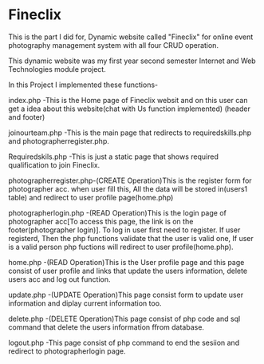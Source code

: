 # Fineclix
This is the part I did for, Dynamic website called "Fineclix" for online event  photography management system with all four CRUD operation.

This dynamic website was my first year second semester Internet and Web Technologies module project.

In this Project I implemented these functions- 

index.php               -This is the Home page of Fineclix websit and on this user can get a idea about this website(chat with Us function implemented)
(header and footer)

joinourteam.php         -This is the main page that redirects to requiredskills.php and photographerregister.php.

Requiredskils.php       -This is just a static page that shows required qualification to join Fineclix.

photographerregister.php-(CREATE Operation)This is the register form for photographer acc. when user fill this,
                          All the data will be stored in(users1 table) and redirect to user profile page(home.php)

photographerlogin.php   -(READ Operation)This is the login page of photographer acc[To access this page, the link is on the footer(photographer login)].
                          To log in user first need to register. If user registerd, Then the php functions validate that the user is valid one,
                          If user is a valid person php fuctions will redirect to user profile(home.php).

home.php                -(READ Operation)This is the User profile page and this page consist of user profile and links that update the users information,
                          delete users acc and log out function.

update.php              -(UPDATE Operation)This page consist form to update user information and diplay current information too.

delete.php              -(DELETE Operation)This page consist of php code and sql command that delete the users information ffrom database.

logout.php              -This page consist of php command to end the sesiion and redirect to photographerlogin page.
